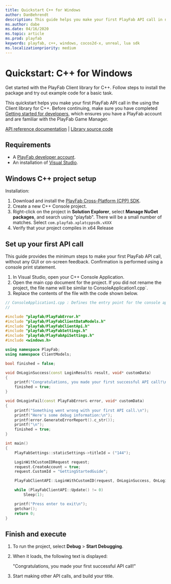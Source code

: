 ```yaml
---
title: Quickstart C++ for Windows
author: DanBehrendt
description: This guide helps you make your first PlayFab API call in native C++.
ms.author: dabe
ms.date: 04/16/2020
ms.topic: article
ms.prod: playfab
keywords: playfab, c++, windows, cocos2d-x, unreal, lua sdk
ms.localizationpriority: medium
---
```


# Quickstart: C++ for Windows

Get started with the PlayFab Client library for C++. Follow steps to install the package and try out example code for a basic task.

This quickstart helps you make your first PlayFab API call in the using the Client library for C++. Before continuing, make sure you have completed [Getting started for developers](../../personas/developer.md), which ensures you have a PlayFab account and are familiar with the PlayFab Game Manager.

[API reference documentation](../../api-references/index.md) | [Library source code](https://github.com/PlayFab/XPlatCppSdk)

## Requirements

- A [PlayFab developer account](https://developer.playfab.com/en-us/sign-up).  
- An installation of [Visual Studio](https://visualstudio.microsoft.com/).

## Windows C++ project setup

Installation:

1. Download and install the [PlayFab Cross-Platform (CPP) SDK](https://github.com/PlayFab/XPlatCppSdk).
2. Create a new C++ Console project.
3. Right-click on the project in **Solution Explorer**, select **Manage NuGet packages**, and search using "playfab". There will be a small number of matches. Select `com.playfab.xplatcppsdk.vXXX`
4. Verify that your project compiles in x64 Release 

## Set up your first API call

This guide provides the minimum steps to make your first PlayFab API call, without any GUI or on-screen feedback. Confirmation is performed using a console print statement.

1. In Visual Studio, open your C++ Console Application.
2. Open the main cpp document for the project. If you did not rename the project, the file name will be similar to ConsoleApplication1.cpp`.
3. Replace the contents of the file with the code shown below.

```cpp
// ConsoleApplication1.cpp : Defines the entry point for the console application.
//

#include "playfab/PlayFabError.h"
#include "playfab/PlayFabClientDataModels.h"
#include "playfab/PlayFabClientApi.h"
#include "playfab/PlayFabSettings.h"
#include "playfab/PlayFabApiSettings.h"
#include <windows.h>

using namespace PlayFab;
using namespace ClientModels;

bool finished = false;

void OnLoginSuccess(const LoginResult& result, void* customData)
{
    printf("Congratulations, you made your first successful API call!\n");
    finished = true;
}

void OnLoginFail(const PlayFabError& error, void* customData)
{
    printf("Something went wrong with your first API call.\n");
    printf("Here's some debug information:\n");
    printf(error.GenerateErrorReport().c_str());
    printf("\n");
    finished = true;
}

int main()
{
    PlayFabSettings::staticSettings->titleId = ("144");

    LoginWithCustomIDRequest request;
    request.CreateAccount = true;
    request.CustomId = "GettingStartedGuide";

    PlayFabClientAPI::LoginWithCustomID(request, OnLoginSuccess, OnLoginFail);

    while (PlayFabClientAPI::Update() != 0)
        Sleep(1);

    printf("Press enter to exit\n");
    getchar();
    return 0;
}
```

## Finish and execute

1. To run the project, select **Debug** > **Start Debugging**.
2. When it loads, the following text is displayed:

    "Congratulations, you made your first successful API call!"  
3. Start making other API calls, and build your title.
